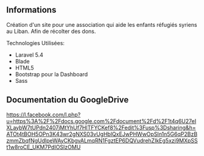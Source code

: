 ## Informations

Création d'un site pour une association qui aide les enfants réfugiés syriens au Liban.
Afin de récolter des dons.

Technologies Utilisées:
  - Laravel 5.4
  - Blade
  - HTML5 
  - Bootstrap pour la Dashboard
  - Sass
  

## Documentation du GoogleDrive

https://l.facebook.com/l.php?u=https%3A%2F%2Fdocs.google.com%2Fdocument%2Fd%2F1t4q6U27eIXLaybW7tUPdn2407jMtYhUf7HlTFYCKef8%2Fedit%3Fusp%3Dsharing&h=ATOt4tBOH5OPn3K43wr2gNXS03vUgHblQxEJwPHWwOpSIn1n5G6qP2BzBzmmZbqfNgUdlpeWAyCKbgvALmqRN1FgztEP6DQVudrehZIkEg5xzj9MXpSSt1w8roCE_UKM7PdIOSIzOMU
